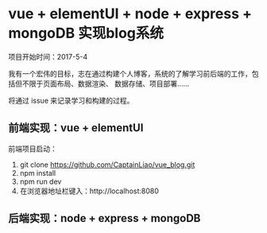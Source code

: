 # vue + elementUI + node + express + mongoDB 实现blog系统

项目开始时间：2017-5-4

我有一个宏伟的目标，志在通过构建个人博客，系统的了解学习前后端的工作，包括但不限于页面布局、数据渲染、
数据存储、项目部署......

将通过 issue 来记录学习和构建的过程。

## 前端实现：vue + elementUI

前端项目启动：

1.  git clone https://github.com/CaptainLiao/vue_blog.git
2.  npm install
3.  npm run dev
4.  在浏览器地址栏键入：http://localhost:8080

## 后端实现：node + express + mongoDB
